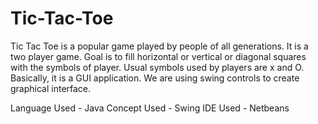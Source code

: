 # Tic-Tac-Toe


Tic Tac Toe is a popular game played by people of all generations. It is a two player game. Goal is to fill horizontal or vertical or diagonal squares with the symbols of player. Usual symbols used by players are x and O. Basically, it is a GUI application. We are using swing controls to create graphical interface. 

Language Used - Java
Concept Used - Swing
IDE Used - Netbeans


